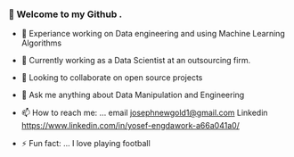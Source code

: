 ###  👋  Welcome to my Github . 

- 🔭 Experiance working on Data engineering and using Machine Learning Algorithms 
 
- 🌱 Currently working as a Data Scientist at an outsourcing firm.
 
- 👯 Looking to collaborate on open source projects

- 💬 Ask me anything about Data Manipulation and Engineering 

- 📫 How to reach me: ... email josephnewgold1@gmail.com   Linkedin https://www.linkedin.com/in/yosef-engdawork-a66a041a0/

- ⚡ Fun fact: ... I love playing football 


